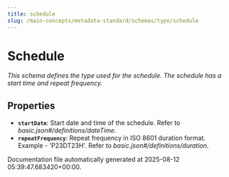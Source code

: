 ```yaml
---
title: schedule
slug: /main-concepts/metadata-standard/schemas/type/schedule
---
```


# Schedule

*This schema defines the type used for the schedule. The schedule has a start time and repeat frequency.*

## Properties

- **`startDate`**: Start date and time of the schedule. Refer to *basic.json#/definitions/dateTime*.
- **`repeatFrequency`**: Repeat frequency in ISO 8601 duration format. Example - 'P23DT23H'. Refer to *basic.json#/definitions/duration*.


Documentation file automatically generated at 2025-08-12 05:39:47.683420+00:00.
